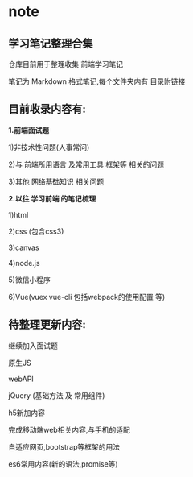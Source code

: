 # note
## 学习笔记整理合集

仓库目前用于整理收集 前端学习笔记

笔记为 Markdown 格式笔记,每个文件夹内有 目录附链接

## 目前收录内容有:

**1.前端面试题**

   1)非技术性问题(人事常问)
  
   2)与 前端所用语言 及常用工具 框架等 相关的问题
  
   3)其他 网络基础知识 相关问题
 
**2.以往 学习前端 的笔记梳理**

   1)html
  
   2)css (包含css3)
   
   3)canvas

   4)node.js

   5)微信小程序
   
   6)Vue(vuex vue-cli 包括webpack的使用配置 等)
  
## 待整理更新内容:

继续加入面试题

原生JS

webAPI

jQuery (基础方法 及 常用组件)

h5新加内容

完成移动端web相关内容,与手机的适配

自适应网页,bootstrap等框架的用法

es6常用内容(新的语法,promise等)



